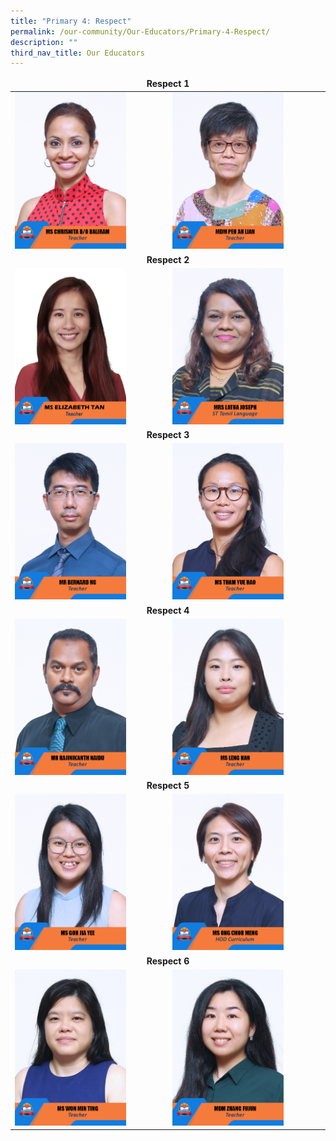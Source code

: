 ```yaml
---
title: "Primary 4: Respect"
permalink: /our-community/Our-Educators/Primary-4-Respect/
description: ""
third_nav_title: Our Educators
---
```

<table>
<thead>
  <tr>
		<td colspan="2"><center><b>Respect 1</b></center></td>
  </tr>
</thead>
<tbody>
  <tr>
    <td><img src="/images/Teaching%20Staff/2023_ms%20chrisnita%20d_o%20baliram.jpg" style="width:75%"></td>
    <td><img src="/images/Teaching%20Staff/2023_mdm%20peh%20ah%20lian.jpg" style="width:75%"> </td>
  </tr>
  <tr>
    <td colspan="2"><center><b>Respect 2</b></center></td>
  </tr>
  <tr>
    <td><img src="/images/Teaching%20Staff/2023_ms%20elizabeth%20tan.jpg" style="width:75%"></td>
    <td><img src="/images/Teaching%20Staff/2023_mrs%20latha%20joseph.jpg" style="width:75%"> </td>
  </tr>
  <tr>
    <td colspan="2"><center><b>Respect 3</b></center></td>
  </tr>
  <tr>
    <td><img src="/images/Teaching%20Staff/2023_mr%20bernard%20ng.jpg" style="width:75%"></td>
    <td><img src="/images/Teaching%20Staff/2023_ms%20tham%20yue%20hao.jpg" style="width:75%"> </td>
  </tr>
  <tr>
    <td colspan="2"><center><b>Respect 4</b></center></td>
  </tr>
  <tr>
		<td><img src="/images/Teaching%20Staff/2023_mr%20rajinikanth%20naidu.jpg" style="width:75%"></td>
		<td><img src="/images/Teaching%20Staff/2023_ms%20leng%20han.jpg" style="width:75%"></td>
  </tr>
  <tr>
    <td colspan="2"><center><b>Respect 5</b></center></td>
  </tr>
  <tr>
    <td><img src="/images/Teaching%20Staff/2023_ms%20goh%20jia%20yee.jpg" style="width:75%"> </td>
    <td><img src="/images/Teaching%20Staff/2023_ms%20ong%20chor%20meng.jpg" style="width:75%"></td>
  </tr>
  <tr>
    <td colspan="2"><center><b>Respect 6</b></center></td>
  </tr>
  <tr>
    <td><img src="/images/Teaching%20Staff/2023_ms%20won%20min%20ting.jpg" style="width:75%"> </td>
    <td><img src="/images/Teaching%20Staff/2023_mdm%20zhang%20fujun.jpg" style="width:75%"> </td>
  </tr>
</tbody>
</table>